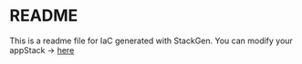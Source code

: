 # README
This is a readme file for IaC generated with StackGen.
You can modify your appStack -> [here](http://main.dev.stackgen.com/appstacks/ee0c45a0-d844-4e83-9325-52930ef64f46)
